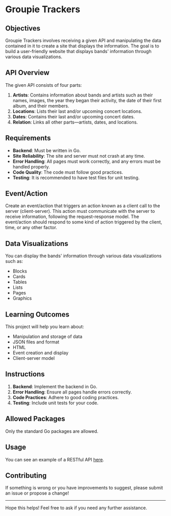 # Groupie Trackers

## Objectives
Groupie Trackers involves receiving a given API and manipulating the data contained in it to create a site that displays the information. The goal is to build a user-friendly website that displays bands' information through various data visualizations.

## API Overview
The given API consists of four parts:
1. **Artists**: Contains information about bands and artists such as their names, images, the year they began their activity, the date of their first album, and their members.
2. **Locations**: Lists their last and/or upcoming concert locations.
3. **Dates**: Contains their last and/or upcoming concert dates.
4. **Relation**: Links all other parts—artists, dates, and locations.

## Requirements
- **Backend**: Must be written in Go.
- **Site Reliability**: The site and server must not crash at any time.
- **Error Handling**: All pages must work correctly, and any errors must be handled properly.
- **Code Quality**: The code must follow good practices.
- **Testing**: It is recommended to have test files for unit testing.

## Event/Action
Create an event/action that triggers an action known as a client call to the server (client-server). This action must communicate with the server to receive information, following the request-response model. The event/action should respond to some kind of action triggered by the client, time, or any other factor.

## Data Visualizations
You can display the bands' information through various data visualizations such as:
- Blocks
- Cards
- Tables
- Lists
- Pages
- Graphics

## Learning Outcomes
This project will help you learn about:
- Manipulation and storage of data
- JSON files and format
- HTML
- Event creation and display
- Client-server model

## Instructions
1. **Backend**: Implement the backend in Go.
2. **Error Handling**: Ensure all pages handle errors correctly.
3. **Code Practices**: Adhere to good coding practices.
4. **Testing**: Include unit tests for your code.

## Allowed Packages
Only the standard Go packages are allowed.

## Usage
You can see an example of a RESTful API [here](https://en.wikipedia.org/wiki/Request%E2%80%93response).

## Contributing
If something is wrong or you have improvements to suggest, please submit an issue or propose a change!

---

Hope this helps! Feel free to ask if you need any further assistance.
